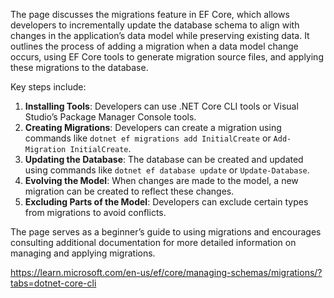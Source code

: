 The page discusses the migrations feature in EF Core, which allows developers to incrementally update the database schema to align with changes in the application’s data model while preserving existing data. It outlines the process of adding a migration when a data model change occurs, using EF Core tools to generate migration source files, and applying these migrations to the database.

Key steps include:

1. **Installing Tools**: Developers can use .NET Core CLI tools or Visual Studio’s Package Manager Console tools.
2. **Creating Migrations**: Developers can create a migration using commands like `dotnet ef migrations add InitialCreate` or `Add-Migration InitialCreate`.
3. **Updating the Database**: The database can be created and updated using commands like `dotnet ef database update` or `Update-Database`.
4. **Evolving the Model**: When changes are made to the model, a new migration can be created to reflect these changes.
5. **Excluding Parts of the Model**: Developers can exclude certain types from migrations to avoid conflicts.

The page serves as a beginner’s guide to using migrations and encourages consulting additional documentation for more detailed information on managing and applying migrations.

https://learn.microsoft.com/en-us/ef/core/managing-schemas/migrations/?tabs=dotnet-core-cli
